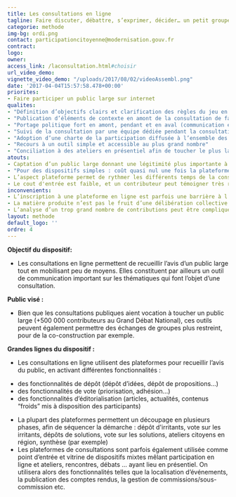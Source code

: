 ```yaml
---
title: Les consultations en ligne
tagline: Faire discuter, débattre, s’exprimer, décider… un petit groupe ou un très large public grâce à des plateformes numériques
categorie: methode
img-bg: ordi.png
contact: participationcitoyenne@modernisation.gouv.fr
contract:
logo:
owner:
access_link: /laconsultation.html#choisir
url_video_demo:
vignette_video_demo: "/uploads/2017/08/02/videoAssembl.png"
date: '2017-04-04T15:57:58.478+00:00'
priorites:
- Faire participer un public large sur internet
qualites:
- "Définition d’objectifs clairs et clarification des règles du jeu en amont du lancement de la consultation afin de limiter les risques de déception"
- "Publication d’éléments de contexte en amont de la consultation de façon à limiter les risques de déception liés à l’inapplicabilité législative ou réglementaire des propositions citoyennes"
- "Portage politique fort en amont, pendant et en aval (communication et intégration des résultats)"
- "Suivi de la consultation par une équipe dédiée pendant la consultation (modération des commentaires, réponse aux questions etc.) et en aval (exploitation des résultats, rédaction de la synthèse)"
- "Adoption d’une charte de la participation diffusée à l’ensemble des participants"
- "Recours à un outil simple et accessible au plus grand nombre"
- "Conciliation à des ateliers en présentiel afin de toucher le plus large public possible"
atouts:
- Captation d’un public large donnant une légitimité plus importante à la consultation voire à la décision publique
- "Pour des dispositifs simples : coût quasi nul une fois la plateforme mise en place et les bases du paramétrage acquises"
- L’aspect plateforme permet de rythmer les différents temps de la consultation (dépôt d’idée, vote, …) jusqu’à la restitution des résultats, voire d’enchaîner plusieurs consultations à la suite
- Le cout d'entrée est faible, et un contributeur peut témoigner très rapidement (temps moyen sur les plateformes = 5 minutes) et au moment qui lui convient (participation asynchrone)
inconvenients:
- L’inscription à une plateforme en ligne est parfois une barrière à l’entrée 
- La matière produite n’est pas le fruit d’une délibération collective mais représente une somme d’opinions qui donnent des indications sur les grandes tendances 
- L’analyse d’un trop grand nombre de contributions peut être compliquée 
layout: methode
default_logo: ''
ordre: 4
---
```


**Objectif du dispositif:** 
* Les consultations en ligne permettent de recueillir l’avis d’un public large tout en mobilisant peu de moyens. Elles constituent par ailleurs un outil de communication important sur les thématiques qui font l’objet d’une consultation.

**Public visé :**
* Bien que les consultations publiques aient vocation à toucher un public large (+500 000 contributeurs au Grand Débat National), ces outils peuvent également permettre des échanges de groupes plus restreint, pour de la co-construction par exemple.
 
**Grandes lignes du  dispositif :**
* Les consultations en ligne utilisent des plateformes pour recueillir l’avis du public, en activant différentes fonctionnalités :
- des fonctionnalités de dépôt (dépôt d’idées, dépôt de propositions…)
- des fonctionnalités de vote (priorisation, adhésion…)
- des fonctionnalités d’éditorialisation (articles, actualités, contenus “froids” mis à disposition des participants)
* La plupart des plateformes permettent un découpage en plusieurs phases, afin de séquencer la démarche : dépôt d'irritants, vote sur les irritants, dépôts de solutions, vote sur les solutions, ateliers citoyens en région, synthèse (par exemple)
* Les plateformes de consultations sont parfois également utilisée comme point d’entrée et vitrine de dispositifs mixtes mêlant participation en ligne et  ateliers, rencontres, débats … ayant lieu en présentiel. On utilisera alors des fonctionnalités telles que la localisation d’événements, la publication des comptes rendus, la gestion de commissions/sous-commission etc.